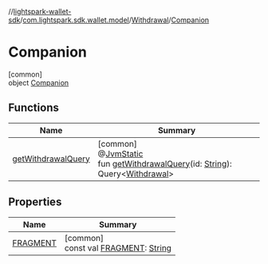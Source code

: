 //[lightspark-wallet-sdk](../../../../index.md)/[com.lightspark.sdk.wallet.model](../../index.md)/[Withdrawal](../index.md)/[Companion](index.md)

# Companion

[common]\
object [Companion](index.md)

## Functions

| Name | Summary |
|---|---|
| [getWithdrawalQuery](get-withdrawal-query.md) | [common]<br>@[JvmStatic](https://kotlinlang.org/api/latest/jvm/stdlib/kotlin.jvm/-jvm-static/index.html)<br>fun [getWithdrawalQuery](get-withdrawal-query.md)(id: [String](https://kotlinlang.org/api/latest/jvm/stdlib/kotlin/-string/index.html)): Query&lt;[Withdrawal](../index.md)&gt; |

## Properties

| Name | Summary |
|---|---|
| [FRAGMENT](-f-r-a-g-m-e-n-t.md) | [common]<br>const val [FRAGMENT](-f-r-a-g-m-e-n-t.md): [String](https://kotlinlang.org/api/latest/jvm/stdlib/kotlin/-string/index.html) |
